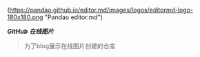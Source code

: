 (https://pandao.github.io/editor.md/images/logos/editormd-logo-180x180.png "Pandao editor.md")


***GitHub*** ___在线图片___

> 为了blog展示在线图片创建的仓库
